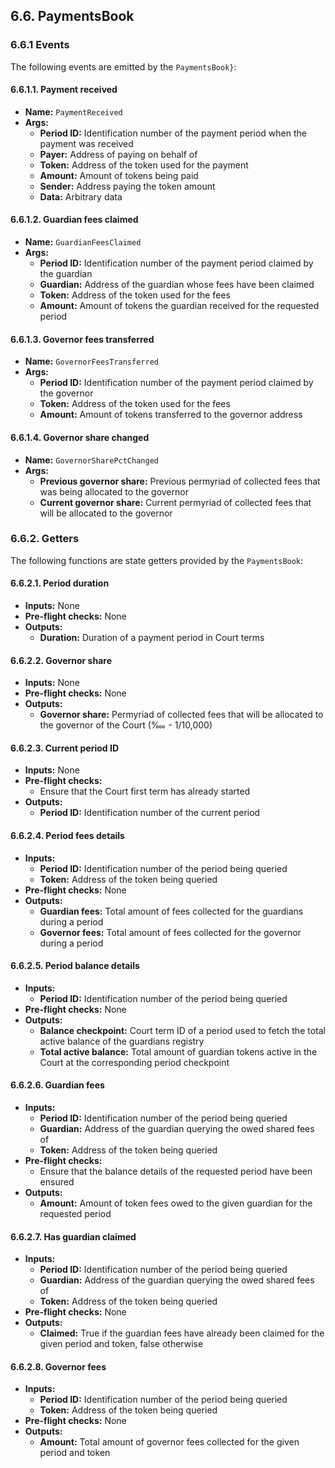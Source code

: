 ## 6.6. PaymentsBook

### 6.6.1 Events

The following events are emitted by the `PaymentsBook}`:

#### 6.6.1.1. Payment received

- **Name:** `PaymentReceived`
- **Args:**
    - **Period ID:** Identification number of the payment period when the payment was received 
    - **Payer:** Address of paying on behalf of
    - **Token:** Address of the token used for the payment
    - **Amount:** Amount of tokens being paid
    - **Sender:** Address paying the token amount
    - **Data:** Arbitrary data

#### 6.6.1.2. Guardian fees claimed

- **Name:** `GuardianFeesClaimed`
- **Args:**
    - **Period ID:** Identification number of the payment period claimed by the guardian
    - **Guardian:** Address of the guardian whose fees have been claimed
    - **Token:** Address of the token used for the fees
    - **Amount:** Amount of tokens the guardian received for the requested period

#### 6.6.1.3. Governor fees transferred

- **Name:** `GovernorFeesTransferred`
- **Args:**
    - **Period ID:** Identification number of the payment period claimed by the governor
    - **Token:** Address of the token used for the fees
    - **Amount:** Amount of tokens transferred to the governor address

#### 6.6.1.4. Governor share changed

- **Name:** `GovernorSharePctChanged`
- **Args:**
    - **Previous governor share:** Previous permyriad of collected fees that was being allocated to the governor
    - **Current governor share:** Current permyriad of collected fees that will be allocated to the governor

### 6.6.2. Getters

The following functions are state getters provided by the `PaymentsBook`:

#### 6.6.2.1. Period duration

- **Inputs:** None
- **Pre-flight checks:** None
- **Outputs:**
    - **Duration:** Duration of a payment period in Court terms

#### 6.6.2.2. Governor share

- **Inputs:** None
- **Pre-flight checks:** None
- **Outputs:**
    - **Governor share:** Permyriad of collected fees that will be allocated to the governor of the Court (‱ - 1/10,000)

#### 6.6.2.3. Current period ID

- **Inputs:** None
- **Pre-flight checks:**
    - Ensure that the Court first term has already started
- **Outputs:**
    - **Period ID:** Identification number of the current period

#### 6.6.2.4. Period fees details

- **Inputs:**
    - **Period ID:** Identification number of the period being queried
    - **Token:** Address of the token being queried
- **Pre-flight checks:** None
- **Outputs:**
    - **Guardian fees:** Total amount of fees collected for the guardians during a period
    - **Governor fees:** Total amount of fees collected for the governor during a period

#### 6.6.2.5. Period balance details

- **Inputs:**
    - **Period ID:** Identification number of the period being queried
- **Pre-flight checks:** None
- **Outputs:**
    - **Balance checkpoint:** Court term ID of a period used to fetch the total active balance of the guardians registry
    - **Total active balance:** Total amount of guardian tokens active in the Court at the corresponding period checkpoint

#### 6.6.2.6. Guardian fees

- **Inputs:**
    - **Period ID:** Identification number of the period being queried
    - **Guardian:** Address of the guardian querying the owed shared fees of
    - **Token:** Address of the token being queried
- **Pre-flight checks:**
    - Ensure that the balance details of the requested period have been ensured
- **Outputs:**
    - **Amount:** Amount of token fees owed to the given guardian for the requested period

#### 6.6.2.7. Has guardian claimed

- **Inputs:**
    - **Period ID:** Identification number of the period being queried
    - **Guardian:** Address of the guardian querying the owed shared fees of
    - **Token:** Address of the token being queried
- **Pre-flight checks:** None
- **Outputs:**
    - **Claimed:** True if the guardian fees have already been claimed for the given period and token, false otherwise

#### 6.6.2.8. Governor fees

- **Inputs:**
    - **Period ID:** Identification number of the period being queried
    - **Token:** Address of the token being queried
- **Pre-flight checks:** None
- **Outputs:**
    - **Amount:** Total amount of governor fees collected for the given period and token
